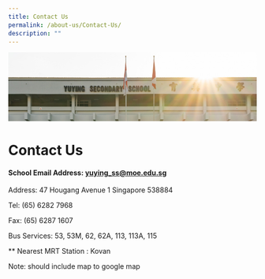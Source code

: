 ```yaml
---
title: Contact Us
permalink: /about-us/Contact-Us/
description: ""
---
```

![](/images/AboutUs.jpg)

Contact Us
==========

#### School Email Address: yuying_ss@moe.edu.sg


Address: 47 Hougang Avenue 1 Singapore 538884  
  
Tel: (65) 6282 7968

Fax: (65) 6287 1607

Bus Services: 53, 53M, 62, 62A, 113, 113A, 115

\*\* Nearest MRT Station : Kovan


Note: should include map to google map